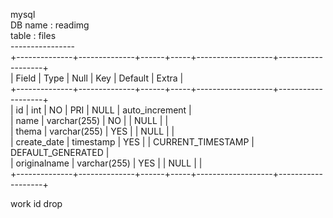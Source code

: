 mysql<br>
DB name : readimg<br>
table : files<br>
----------------<br>
+--------------+--------------+------+-----+-------------------+-------------------+<br>
| Field        | Type         | Null | Key | Default           | Extra             |<br>
+--------------+--------------+------+-----+-------------------+-------------------+<br>
| id           | int          | NO   | PRI | NULL              | auto_increment    |<br>
| name         | varchar(255) | NO   |     | NULL              |                   |<br>
| thema        | varchar(255) | YES  |     | NULL              |                   |<br>
| create_date  | timestamp    | YES  |     | CURRENT_TIMESTAMP | DEFAULT_GENERATED |<br>
| originalname | varchar(255) | YES  |     | NULL              |                   |<br>
+--------------+--------------+------+-----+-------------------+-------------------+<br>

work
id drop
